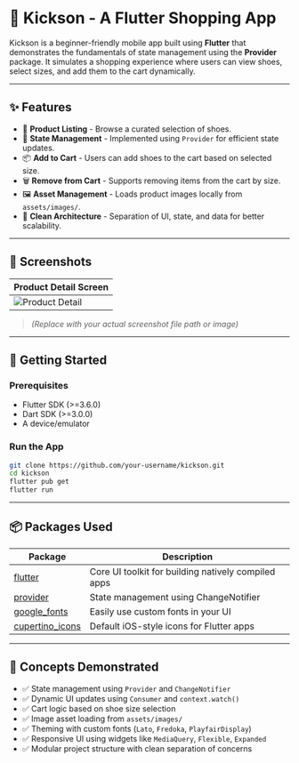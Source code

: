 # 👟 Kickson - A Flutter Shopping App

Kickson is a beginner-friendly mobile app built using **Flutter** that demonstrates the fundamentals of state management using the **Provider** package. It simulates a shopping experience where users can view shoes, select sizes, and add them to the cart dynamically.

---

## ✨ Features

- 🧾 **Product Listing** - Browse a curated selection of shoes.
- 🔄 **State Management** - Implemented using `Provider` for efficient state updates.
- 📦 **Add to Cart** - Users can add shoes to the cart based on selected size.
- 🗑️ **Remove from Cart** - Supports removing items from the cart by size.
- 🖼️ **Asset Management** - Loads product images locally from `assets/images/`.
- 🧠 **Clean Architecture** - Separation of UI, state, and data for better scalability.

---

## 📸 Screenshots

| Product Detail Screen |
|------------------------|
| ![Product Detail](assets/screenshots/details_screen.png) |

> *(Replace with your actual screenshot file path or image)*

---

## 🚀 Getting Started

### Prerequisites

- Flutter SDK (>=3.6.0)
- Dart SDK (>=3.0.0)
- A device/emulator

### Run the App

```bash
git clone https://github.com/your-username/kickson.git
cd kickson
flutter pub get
flutter run
```
---
## 📦 Packages Used

| Package         | Description                                |
|-----------------|--------------------------------------------|
| [flutter](https://flutter.dev) | Core UI toolkit for building natively compiled apps |
| [provider](https://pub.dev/packages/provider) | State management using ChangeNotifier |
| [google_fonts](https://pub.dev/packages/google_fonts) | Easily use custom fonts in your UI |
| [cupertino_icons](https://pub.dev/packages/cupertino_icons) | Default iOS-style icons for Flutter apps |
---
## 🧠 Concepts Demonstrated

- ✅ State management using `Provider` and `ChangeNotifier`
- ✅ Dynamic UI updates using `Consumer` and `context.watch()`
- ✅ Cart logic based on shoe size selection
- ✅ Image asset loading from `assets/images/`
- ✅ Theming with custom fonts (`Lato`, `Fredoka`, `PlayfairDisplay`)
- ✅ Responsive UI using widgets like `MediaQuery`, `Flexible`, `Expanded`
- ✅ Modular project structure with clean separation of concerns


